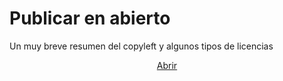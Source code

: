 # Publicar en abierto
Un muy breve resumen del copyleft y algunos tipos de licencias

<center>
  
[Abrir]()
  
</center>
